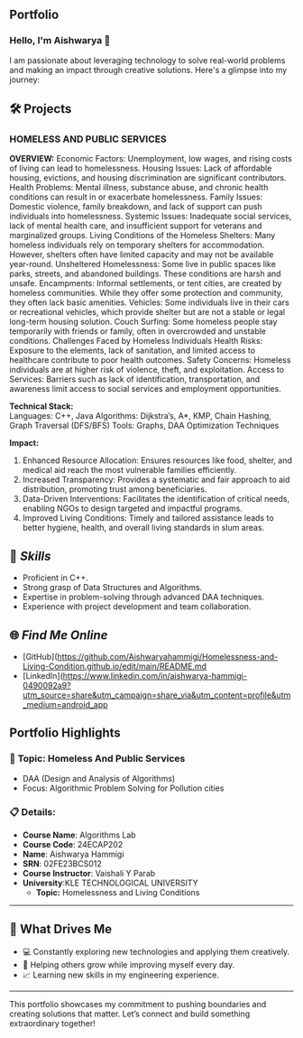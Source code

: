 ## **Portfolio**

### Hello, I'm Aishwarya 👋

I am passionate about leveraging technology to solve real-world problems and making an impact through creative solutions. 
Here's a glimpse into my journey:  


## 🛠 Projects

### **HOMELESS AND PUBLIC SERVICES**  

**OVERVIEW:** 
Economic Factors: Unemployment, low wages, and rising costs of living can lead to homelessness.
Housing Issues: Lack of affordable housing, evictions, and housing discrimination are significant contributors.
Health Problems: Mental illness, substance abuse, and chronic health conditions can result in or exacerbate homelessness.
Family Issues: Domestic violence, family breakdown, and lack of support can push individuals into homelessness.
Systemic Issues: Inadequate social services, lack of mental health care, and insufficient support for veterans and marginalized groups.
Living Conditions of the Homeless
Shelters: Many homeless individuals rely on temporary shelters for accommodation. However, shelters often have limited capacity and may not be available year-round.
Unsheltered Homelessness: Some live in public spaces like parks, streets, and abandoned buildings. These conditions are harsh and unsafe.
Encampments: Informal settlements, or tent cities, are created by homeless communities. While they offer some protection and community, they often lack basic amenities.
Vehicles: Some individuals live in their cars or recreational vehicles, which provide shelter but are not a stable or legal long-term housing solution.
Couch Surfing: Some homeless people stay temporarily with friends or family, often in overcrowded and unstable conditions.
Challenges Faced by Homeless Individuals
Health Risks: Exposure to the elements, lack of sanitation, and limited access to healthcare contribute to poor health outcomes.
Safety Concerns: Homeless individuals are at higher risk of violence, theft, and exploitation.
Access to Services: Barriers such as lack of identification, transportation, and awareness limit access to social services and employment opportunities.

**Technical Stack:**  
Languages: C++, Java
Algorithms: Dijkstra’s, A*, KMP, Chain Hashing, Graph Traversal (DFS/BFS)
Tools: Graphs, DAA Optimization Techniques

**Impact:**
1. Enhanced Resource Allocation:
Ensures resources like food, shelter, and medical aid reach the most vulnerable families efficiently.
2. Increased Transparency:
Provides a systematic and fair approach to aid distribution, promoting trust among beneficiaries.
3. Data-Driven Interventions:
Facilitates the identification of critical needs, enabling NGOs to design targeted and impactful programs.
4. Improved Living Conditions:
Timely and tailored assistance leads to better hygiene, health, and overall living standards in slum areas.
## 🚀 *Skills*  

- Proficient in C++. 
- Strong grasp of Data Structures and Algorithms.  
- Expertise in problem-solving through advanced DAA techniques.  
- Experience with project development and team collaboration.  


## 🌐 *Find Me Online*

- [GitHub](https://github.com/Aishwaryahammigi/Homelessness-and-Living-Condition.github.io/edit/main/README.md
- [LinkedIn](https://www.linkedin.com/in/aishwarya-hammigi-0490092a9?utm_source=share&utm_campaign=share_via&utm_content=profile&utm_medium=android_app
## Portfolio Highlights

### 🎯 **Topic:** Homeless And Public Services

- DAA (Design and Analysis of Algorithms)  
- Focus: Algorithmic Problem Solving for Pollution cities  

### 📋 **Details:**

- **Course Name**: Algorithms Lab 
- **Course Code**: 24ECAP202  
- **Name**: Aishwarya Hammigi
- **SRN**: 02FE23BCS012
- **Course Instructor**: Vaishali Y Parab
- **University**:KLE TECHNOLOGICAL UNIVERSITY
  - **Topic:** Homelessness and Living Conditions
---

## 🎨 What Drives Me  
- 💻 Constantly exploring new technologies and applying them creatively.
- 🤝 Helping others grow while improving myself every day.  
- 📈 Learning new skills in my engineering experience.  

---

This portfolio showcases my commitment to pushing boundaries and creating solutions that matter. 
Let’s connect and build something extraordinary together!
